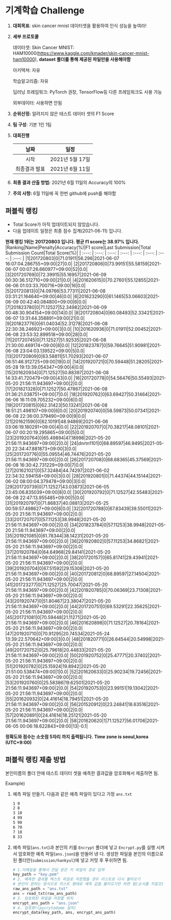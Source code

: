 # **기계학습 Challenge**
1. **대회목표**: skin cancer mnist 데이터셋을 활용하여 인식 성능을 높여라!

2. **세부 프로토콜**

   데이터셋: Skin Cancer MNIST: HAM10000(https://www.kaggle.com/kmader/skin-cancer-mnist-ham10000), 
           **dataset 폴더를 통해 제공된 파일만을 사용해야함**

   아키텍쳐: 자유

   학습알고리즘: 자유

   딥러닝 프레임워크: PyTorch 권장, TensorFlow등 다른 프레임워크도 사용 가능

   외부데이터: 사용하면 안됨

3. **순위산정:** 알려지지 않은 테스트 데이터 셋의 F1 Score

4. **팀 구성**: 기본 1인 1팀

5. **대회진행**

   |     날짜      |      일정       |
   | :-----------: | :-------------: |
   |     시작      | 2021년 5월 17일 |
   | 최종결과 발표 | 2021년 6월 11일  |

6. **최종 결과 산출 방법:** 2021년 6월 11일의 Accuracy의 100%

7. **주의 사항:** 6월 11일에 꼭 한번 github에 push를 해야함


## 퍼블릭 랭킹

  
- Total Score가 아직 업데이트되지 않았습니다. 
 - 다음 업데이트 일정은 최종 점수 집계(2021-06-11) 입니다.
  
**현재 랭킹 1위는 201720803 입니다. 평균 f1 score는 38.97% 입니다.**
|Ranking|Name|Penalty|Accuracy(%)|F1 score|Last Submission|Total Submission Count|Total Score(%)|
| :---: | :---: | :---: | :---: | :---: | :---: | :---: | :---: |
|1|201720803|0|71.01911|56.296|2021-06-07 16:07:04.286755+09:00|27|0.0|
|2|201720806|0|73.99151|55.58159|2021-06-07 00:07:26.660977+09:00|52|0.0|
|3|201720769|0|72.39915|55.16957|2021-06-09 00:30:36.512710+09:00|21|0.0|
|4|201620615|0|70.27601|55.12855|2021-06-06 01:03:33.700716+09:00|16|0.0|
|5|201720813|0|74.09766|53.77311|2021-06-08 03:31:21.164640+09:00|46|0.0|
|6|201623290|0|61.1465|53.06603|2021-06-09 00:42:40.084800+09:00|6|0.0|
|7|201823780|0|71.12527|52.34982|2021-06-09 00:48:30.904154+09:00|14|0.0|
|8|201720804|0|60.08493|52.33421|2021-06-07 13:31:44.358891+09:00|21|0.0|
|9|201823776|0|61.04034|52.31278|2021-06-08 22:30:38.246923+09:00|3|0.0|
|10|201620936|0|71.01911|52.00452|2021-06-08 23:53:32.899518+09:00|28|0.0|
|11|201720745|0|71.12527|51.92535|2021-06-08 21:30:00.469174+09:00|8|0.0|
|12|201823787|0|59.76645|51.90981|2021-06-08 23:04:03.139522+09:00|5|0.0|
|13|201720809|0|63.58811|51.70293|2021-06-07 06:51:46.912725+09:00|19|0.0|
|14|201920721|0|70.59448|51.28205|2021-05-28 19:13:39.054347+09:00|4|0.0|
|15|201620934|0|71.12527|50.88397|2021-06-08 14:33:41.720479+09:00|43|0.0|
|16|201720778|0|54.56476|50.55493|2021-05-20 21:56:11.943697+09:00|2|0.0|
|17|201821328|0|71.12527|50.47867|2021-06-08 01:36:21.038751+09:00|7|0.0|
|18|201920762|0|63.69427|50.31464|2021-06-06 16:11:09.705232+09:00|6|0.0|
|19|201720815|0|62.31423|50.13241|2021-06-08 18:51:21.498107+09:00|6|0.0|
|20|201920740|0|58.59873|50.07341|2021-06-08 22:36:00.379490+09:00|9|0.0|
|21|201621590|0|62.10191|48.94869|2021-06-06 03:06:19.180291+09:00|4|0.0|
|22|201920707|0|70.38217|48.08101|2021-06-07 00:20:19.295865+09:00|5|0.0|
|23|201920764|0|65.49894|47.18998|2021-05-20 21:56:11.943697+09:00|2|0.0|
|24|dnrtn1101|0|68.89597|46.9495|2021-05-20 22:34:47.881873+09:00|3|0.0|
|25|201720776|0|55.09554|46.74476|2021-05-20 21:56:11.943697+09:00|2|0.0|
|26|201720708|0|68.68365|45.37569|2021-06-08 16:30:42.731229+09:00|7|0.0|
|27|201621021|0|57.32484|44.74297|2021-06-02 22:34:32.594158+09:00|3|0.0|
|28|201920801|0|71.44374|44.15144|2021-06-02 08:00:04.379478+09:00|3|0.0|
|29|201720739|0|71.12527|43.03873|2021-06-05 23:45:06.835039+09:00|8|0.0|
|30|201920792|0|71.12527|42.55483|2021-06-08 22:47:13.955485+09:00|5|0.0|
|31|201920797|0|71.86837|40.08813|2021-05-25 00:59:57.498627+09:00|6|0.0|
|32|201720788|0|67.83439|39.55011|2021-05-20 21:56:11.943697+09:00|2|0.0|
|33|201720707|0|57.11253|38.9948|2021-05-20 21:56:11.943697+09:00|2|0.0|
|34|201823784|0|57.11253|38.9948|2021-05-20 21:56:11.943697+09:00|2|0.0|
|35|201921085|0|61.78344|38.14231|2021-05-20 21:56:11.943697+09:00|2|0.0|
|36|201920802|0|57.11253|34.86821|2021-05-20 21:56:11.943697+09:00|2|0.0|
|37|201920784|0|64.64968|29.84141|2021-05-20 21:56:11.943697+09:00|2|0.0|
|38|201720157|0|65.81741|29.43941|2021-05-20 21:56:11.943697+09:00|2|0.0|
|39|201920704|0|67.51592|29.15308|2021-05-20 21:56:11.943697+09:00|2|0.0|
|40|201720812|0|68.89597|27.14504|2021-05-20 21:56:11.943697+09:00|2|0.0|
|41|201723277|0|71.12527|25.70047|2021-05-20 21:56:11.943697+09:00|2|0.0|
|42|201920785|0|70.06369|23.71308|2021-05-20 21:56:11.943697+09:00|2|0.0|
|43|201920747|0|51.80467|23.38047|2021-05-20 21:56:11.943697+09:00|2|0.0|
|44|201720751|0|69.53291|22.35625|2021-05-20 21:56:11.943697+09:00|2|0.0|
|45|201721081|0|70.59448|21.11271|2021-05-20 21:56:11.943697+09:00|2|0.0|
|46|201620898|0|71.12527|20.78164|2021-05-20 21:56:11.943697+09:00|2|0.0|
|47|201920710|0|70.91295|20.74534|2021-05-24 13:39:22.570642+09:00|3|0.0|
|48|201820771|0|26.64544|20.54998|2021-05-20 21:56:11.943697+09:00|2|0.0|
|49|201720752|0|25.79618|20.44833|2021-05-20 21:56:11.943697+09:00|2|0.0|
|50|201920752|0|25.47771|20.37402|2021-05-20 21:56:11.943697+09:00|2|0.0|
|51|201920782|0|25.15924|19.8942|2021-05-20 21:51:00.538474+09:00|1|0.0|
|52|201620633|0|25.90234|19.72456|2021-05-20 21:56:11.943697+09:00|2|0.0|
|53|201920760|0|25.58386|19.62501|2021-05-20 21:56:11.943697+09:00|2|0.0|
|54|201920753|0|23.99151|19.13042|2021-05-20 21:56:11.943697+09:00|2|0.0|
|55|201620932|0|24.41614|18.79451|2021-05-20 21:56:11.943697+09:00|2|0.0|
|56|201520912|0|23.24841|18.63516|2021-05-20 21:56:11.943697+09:00|2|0.0|
|57|201620891|0|24.41614|18.25121|2021-05-20 21:56:11.943697+09:00|2|0.0|
|58|201620620|1|71.12527|56.01706|2021-06-05 00:06:18.622843+09:00|13|-0.1|


**정확도와 점수는 소숫점 5자리 까지 출력됩니다.**
**Time zone is seoul,korea (UTC+9:00)**
## 퍼블릭 랭킹 제출 방법

본인이름의 폴더 안에 테스트 데이터 셋을 예측한 결과값을 암호화해서 제출하면 됨.

Example) 

1. 예측 파일 만들기. 다음과 같은 예측 파일이 있다고 가정 `ans.txt`

   ```tex
   1 9
   2 8
   3 10
   4 99
   5 98
   6 70
   7 18
   8 33
   ```

2. 예측 파일(`ans.txt`)과 본인의 키를 `Encrypt` 폴더에 넣고 `Encrypt.py`를 실행 시켜서 암호화한 예측 파일(`ans.json`)을 만들어 낸 다. 생성한 파일을 본인의 이름으로 된 폴더안(`submission/hankyul`)에 넣고 커밋 후 푸쉬하면 됨.

   ```python
   # 1.이메일을 통해서 전달 받은 키 파일의 경로 입력
   key_path = "key.pem"
   # 2. 예측한 결과를 텍스트 파일로 저장했을 경우 리스트로 다시 불러오기
   # 본인이 원하는 방식으로 리스트 형태로 예측 값을 불러오기만 하면 됨(순서를 지킬것)
   raw_ans_path = "ans.txt"
   ans = read_txt(raw_ans_path)
   # 3. 암호화된 파일을 저장할 위치
   encrypt_ans_path = "ans.json"
   # 4. 암호화!(pycrytodome 설치)
   encrypt_data(key_path, ans, encrypt_ans_path)
   ```




